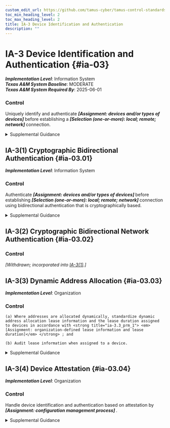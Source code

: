 ```yaml
---
custom_edit_url: https://github.com/tamus-cyber/tamus-control-standards/tree/main/content/tamus.edu/TAMUS_profile.yaml
toc_min_heading_level: 2
toc_max_heading_level: 2
title: IA-3 Device Identification and Authentication
description: ""
---
```


# IA-3 Device Identification and Authentication {#ia-03}

_**Implementation Level**_: Information System\
_**Texas A&M System Baseline**_: MODERATE\
_**Texas A&M System Required By**_: 2025-06-01

### Control

Uniquely identify and authenticate <strong title="ia-03_odp.01"> <em>[Assignment: devices and/or types of devices]</em> </strong> before establishing a <strong title="ia-03_odp.02"> <em>[Selection (one-or-more): local; remote; network]</em> </strong> connection.


<details><summary>Supplemental Guidance</summary>Devices that require unique device-to-device identification and authentication are defined by type, device, or a combination of type and device. Organization-defined device types include devices that are not owned by the organization. Systems use shared known information (e.g., Media Access Control \[MAC\], Transmission Control Protocol/Internet Protocol \[TCP/IP\] addresses) for device identification or organizational authentication solutions (e.g., Institute of Electrical and Electronics Engineers (IEEE) 802.1x and Extensible Authentication Protocol \[EAP\], RADIUS server with EAP-Transport Layer Security \[TLS\] authentication, Kerberos) to identify and authenticate devices on local and wide area networks. Organizations determine the required strength of authentication mechanisms based on the security categories of systems and mission or business requirements. Because of the challenges of implementing device authentication on a large scale, organizations can restrict the application of the control to a limited number/type of devices based on mission or business needs.</details>


## IA-3(1) Cryptographic Bidirectional Authentication {#ia-03.01}

_**Implementation Level**_: Information System

### Control

Authenticate <strong title="ia-03.01_odp.01"> <em>[Assignment: devices and/or types of devices]</em> </strong> before establishing <strong title="ia-03.01_odp.02"> <em>[Selection (one-or-more): local; remote; network]</em> </strong> connection using bidirectional authentication that is cryptographically based.


<details><summary>Supplemental Guidance</summary>A local connection is a connection with a device that communicates without the use of a network. A network connection is a connection with a device that communicates through a network. A remote connection is a connection with a device that communicates through an external network. Bidirectional authentication provides stronger protection to validate the identity of other devices for connections that are of greater risk.</details>


## IA-3(2) Cryptographic Bidirectional Network Authentication {#ia-03.02}

### Control

<em>[Withdrawn; incorporated into [IA-3(1)](/catalog/ia/ia-03#ia-03.01).]</em>



## IA-3(3) Dynamic Address Allocation {#ia-03.03}

_**Implementation Level**_: Organization

### Control



    (a) Where addresses are allocated dynamically, standardize dynamic address allocation lease information and the lease duration assigned to devices in accordance with <strong title="ia-3.3_prm_1"> <em>[Assignment: organization-defined lease information and lease duration]</em> </strong> ; and

    (b) Audit lease information when assigned to a device.


<details><summary>Supplemental Guidance</summary>The Dynamic Host Configuration Protocol (DHCP) is an example of a means by which clients can dynamically receive network address assignments.</details>


## IA-3(4) Device Attestation {#ia-03.04}

_**Implementation Level**_: Organization

### Control

Handle device identification and authentication based on attestation by <strong title="ia-03.04_odp"> <em>[Assignment: configuration management process]</em> </strong>.


<details><summary>Supplemental Guidance</summary>Device attestation refers to the identification and authentication of a device based on its configuration and known operating state. Device attestation can be determined via a cryptographic hash of the device. If device attestation is the means of identification and authentication, then it is important that patches and updates to the device are handled via a configuration management process such that the patches and updates are done securely and do not disrupt identification and authentication to other devices.</details>
